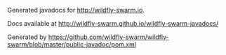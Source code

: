 Generated javadocs for http://wildfly-swarm.io.

Docs available at http://wildfly-swarm.github.io/wildfly-swarm-javadocs/

Generated by https://github.com/wildfly-swarm/wildfly-swarm/blob/master/public-javadoc/pom.xml

